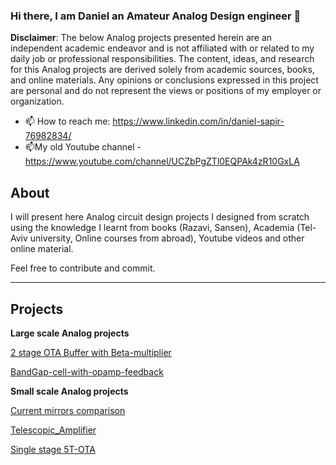 ### Hi there, I am Daniel an Amateur Analog Design engineer 👋
**Disclaimer**: The below Analog projects presented herein are an independent academic endeavor and is not affiliated with or related to my daily job or professional responsibilities. The content, ideas, and research for this Analog projects are derived solely from academic sources, books, and online materials. Any opinions or conclusions expressed in this project are personal and do not represent the views or positions of my employer or organization.

- 📫 How to reach me: https://www.linkedin.com/in/daniel-sapir-76982834/
- 📫My old Youtube channel - https://www.youtube.com/channel/UCZbPgZTl0EQPAk4zR10GxLA
<!--
**dsapir4422/dsapir4422** is a ✨ _special_ ✨ repository because its `README.md` (this file) appears on your GitHub profile.

Here are some ideas to get you started:

- 🔭 I’m currently working on ...
- 🌱 I’m currently learning ...
- 👯 I’m looking to collaborate on ...
- 🤔 I’m looking for help with ...
- 💬 Ask me about ...

- 😄 Pronouns: ...
- ⚡ Fun fact: ...
-->
## About
I will present here Analog circuit design projects I designed from scratch using the knowledge I learnt from books (Razavi, Sansen), Academia (Tel-Aviv university, Online courses from abroad), Youtube videos and other online material.

Feel free to contribute and commit.

---------------------------------
## Projects
**Large scale Analog projects**

[2 stage OTA Buffer with Beta-multiplier](https://github.com/dsapir4422/2-stage-OTA-buffer-w-Beta-multiplier)

[BandGap-cell-with-opamp-feedback](https://github.com/dsapir4422/BGAP-cell-with-feedback/blob/main/README.md)

**Small scale Analog projects**

[Current mirrors comparison](https://github.com/dsapir4422/Current-Mirrors-comparison/blob/main/README.md)

[Telescopic_Amplifier](https://github.com/dsapir4422/Telescopic_Amplifier/blob/main/README.md)

[Single stage 5T-OTA](https://github.com/dsapir4422/5T_OTA/blob/main/README.md)
